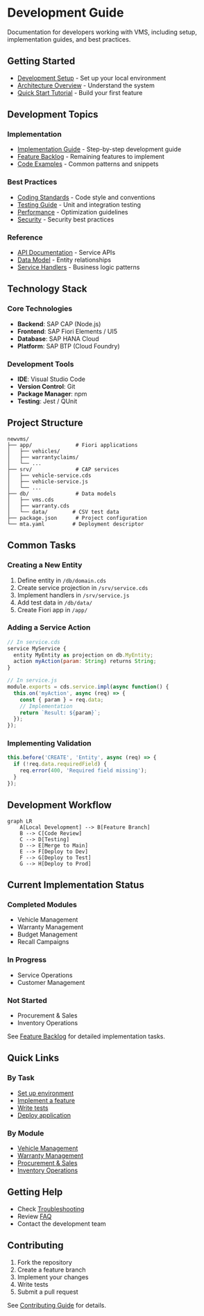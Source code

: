 # Development Guide

Documentation for developers working with VMS, including setup, implementation guides, and best practices.

## Getting Started

- [Development Setup](setup.md) - Set up your local environment
- [Architecture Overview](../platform/architecture.md) - Understand the system
- [Quick Start Tutorial](quick-start.md) - Build your first feature

## Development Topics

### Implementation
- [Implementation Guide](implementation-guide.md) - Step-by-step development guide
- [Feature Backlog](feature-backlog.md) - Remaining features to implement
- [Code Examples](examples.md) - Common patterns and snippets

### Best Practices
- [Coding Standards](best-practices.md#coding-standards) - Code style and conventions
- [Testing Guide](testing.md) - Unit and integration testing
- [Performance](best-practices.md#performance) - Optimization guidelines
- [Security](best-practices.md#security) - Security best practices

### Reference
- [API Documentation](../integration/api-reference.md) - Service APIs
- [Data Model](data-model.md) - Entity relationships
- [Service Handlers](service-handlers.md) - Business logic patterns

## Technology Stack

### Core Technologies
- **Backend**: SAP CAP (Node.js)
- **Frontend**: SAP Fiori Elements / UI5
- **Database**: SAP HANA Cloud
- **Platform**: SAP BTP (Cloud Foundry)

### Development Tools
- **IDE**: Visual Studio Code
- **Version Control**: Git
- **Package Manager**: npm
- **Testing**: Jest / QUnit

## Project Structure

```
newvms/
├── app/              # Fiori applications
│   ├── vehicles/
│   ├── warrantyclaims/
│   └── ...
├── srv/              # CAP services
│   ├── vehicle-service.cds
│   ├── vehicle-service.js
│   └── ...
├── db/               # Data models
│   ├── vms.cds
│   ├── warranty.cds
│   └── data/        # CSV test data
├── package.json      # Project configuration
└── mta.yaml         # Deployment descriptor
```

## Common Tasks

### Creating a New Entity
1. Define entity in `/db/domain.cds`
2. Create service projection in `/srv/service.cds`
3. Implement handlers in `/srv/service.js`
4. Add test data in `/db/data/`
5. Create Fiori app in `/app/`

### Adding a Service Action
```javascript
// In service.cds
service MyService {
  entity MyEntity as projection on db.MyEntity;
  action myAction(param: String) returns String;
}

// In service.js
module.exports = cds.service.impl(async function() {
  this.on('myAction', async (req) => {
    const { param } = req.data;
    // Implementation
    return `Result: ${param}`;
  });
});
```

### Implementing Validation
```javascript
this.before('CREATE', 'Entity', async (req) => {
  if (!req.data.requiredField) {
    req.error(400, 'Required field missing');
  }
});
```

## Development Workflow

```mermaid
graph LR
    A[Local Development] --> B[Feature Branch]
    B --> C[Code Review]
    C --> D[Testing]
    D --> E[Merge to Main]
    E --> F[Deploy to Dev]
    F --> G[Deploy to Test]
    G --> H[Deploy to Prod]
```

## Current Implementation Status

### Completed Modules
- Vehicle Management
- Warranty Management
- Budget Management
- Recall Campaigns

### In Progress
- Service Operations
- Customer Management

### Not Started
- Procurement & Sales
- Inventory Operations

See [Feature Backlog](feature-backlog.md) for detailed implementation tasks.

## Quick Links

### By Task
- [Set up environment](setup.md)
- [Implement a feature](implementation-guide.md)
- [Write tests](testing.md)
- [Deploy application](deployment.md)

### By Module
- [Vehicle Management](feature-backlog.md#vehicle-management)
- [Warranty Management](feature-backlog.md#warranty-management)
- [Procurement & Sales](feature-backlog.md#procurement-sales)
- [Inventory Operations](feature-backlog.md#inventory-operations)

## Getting Help

- Check [Troubleshooting](../support/troubleshooting.md)
- Review [FAQ](../support/faq.md)
- Contact the development team

## Contributing

1. Fork the repository
2. Create a feature branch
3. Implement your changes
4. Write tests
5. Submit a pull request

See [Contributing Guide](contributing.md) for details.